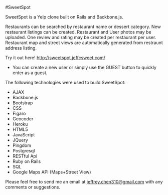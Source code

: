 #SweetSpot

SweetSpot is a Yelp clone built on Rails and Backbone.js.

Restaurants can be searched by restaurant name or dessert category. New restaurant listings can be created. Restaurant and User photos may be uploaded. One review and rating may be created per restaurant per user. Restaurant map and street views are automatically generated from restraunt address listing.

Try it out here! http://sweetspot.jeffcsweet.com/

- You can create a new user or simply use the GUEST button to quickly enter as a guest.

The following technologies were used to build SweetSpot:

- AJAX
- Backbone.js
- Bootstrap
- CSS
- Figaro
- Geocoder
- Heroku 
- HTML5 
- JavaScript 
- JQuery
- Pingdom 
- Postgresql 
- RESTful Api 
- Ruby on Rails 
- SQL 
- Google Maps API (Maps+Street View)

Please feel free to send me an email at jeffrey.chen310@gmail.com with any comments or suggestions.
